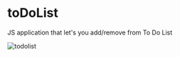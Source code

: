 # toDoList

JS application that let's you add/remove from To Do List


![todolist](https://user-images.githubusercontent.com/51424392/210906157-1a80ae25-225a-470a-a6d2-8dbd7b9cf326.png)
